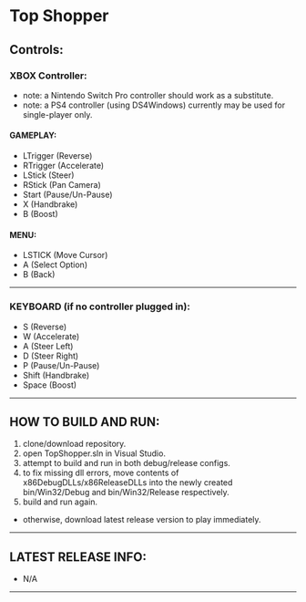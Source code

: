 # Top Shopper

## Controls:

### XBOX Controller:
- note: a Nintendo Switch Pro controller should work as a substitute.
- note: a PS4 controller (using DS4Windows) currently may be used for single-player only.

#### GAMEPLAY:
- LTrigger (Reverse)
- RTrigger (Accelerate)
- LStick (Steer)
- RStick (Pan Camera)
- Start (Pause/Un-Pause)
- X (Handbrake)
- B (Boost)

#### MENU:
- LSTICK (Move Cursor)
- A (Select Option)
- B (Back)

---

### KEYBOARD (if no controller plugged in):
- S (Reverse)
- W (Accelerate)
- A (Steer Left)
- D (Steer Right)
- P (Pause/Un-Pause)
- Shift (Handbrake)
- Space (Boost)

---

## HOW TO BUILD AND RUN:

1. clone/download repository.
2. open TopShopper.sln in Visual Studio.
3. attempt to build and run in both debug/release configs.
4. to fix missing dll errors, move contents of x86DebugDLLs/x86ReleaseDLLs into the newly created bin/Win32/Debug and bin/Win32/Release respectively.
5. build and run again.

- otherwise, download latest release version to play immediately.

---

## LATEST RELEASE INFO:
- N/A

---
